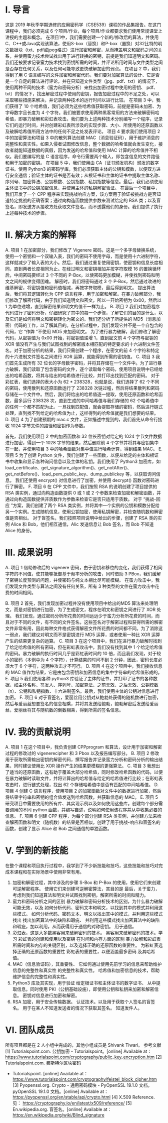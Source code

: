 

# I. 导言 

这是 2019 年秋季学期选修的应用密码学（CSE539）课程的作品集报告。在这门课程中，我们必须完成 6 个项目/作业，每个项目/作业都要求我们使用常规课堂上讲授的主题和概念。
在项目1中，我们需要创建一个新的/修改后的算法，并使用C、C++或Java实现该算法，使用S-box（替换）和P-box（置换）对32比特的明文数据块（txt、pdf或jpeg格式）进行加密和解密，从而掩盖明文和密码之间的关系，并使用蛮力技术尝试找出用于进行转换的密钥，前提是我们知道明文和密码。我们还被要求记录蛮力技术找到密钥所需的时间，并评论所用时间与文件类型之间是否存在任何关系，以及任何可能导致更快破解加密的弱点。
在项目 2 中，我们得到了用 C 语言编写的文件加密和解密代码，我们要对加密算法的设计、它是否是一个自足的算法进行评论，并在只知道文件类型（jpg、pdf、txt）的情况下，使用两种不同的技术（蛮力和密码分析）来找出加密过程中使用的密钥、 pdf、txt）的情况下，找出解密过程中使用的密钥，报告加密过程中的不足之处，可以采取哪些措施来解决，并记录两种技术的运行时间以进行比较。
在项目 3 中，我们获得了 10 个哈希值，我们必须为这些哈希值获取密码，前提是密码未加密、为字母数字且长度为 4 个字符。我们被要求使用两种黑客常用的方法来破解密码哈希值，即暴力破解和彩虹表攻击。我们要为上述两种技术分别编写一个程序，记录它们的运行时间，并对创建彩虹表所涉及的实现步骤、大小、所使用的还原函数以及破解哈希值所用方法中的任何不足之处发表评论。
项目 4 要求我们使用项目 2 中的加密算法和项目 3 中的散列算法创建 MAC（消息验证码），用于维护消息的完整性和真实性。如果入侵者试图修改信息，整个数据的哈希值就会发生变化，接收者就能知道数据的真假，因为发送的哈希值和使用 MAC 计算的哈希值并不相似。我们要编写的是 C 语言程序，命令行需要两个输入，即包含信息的文件路径和用于加密的密钥。
在项目 5 中，我们使用由 CA（证书颁发机构）颁发的数字证书。使用 Python3 的密码学库，我们必须获取主体的公钥和模数，以便双方进行安全通信；验证主体的证书是否有效；从根证书和主体的证书中提取主体名称、序列号、加密算法、公钥模数、公钥指数、私钥指数等信息。最后，我们必须使用主体证书中的公钥加密信息，并使用主体的私钥解密验证。
在最后一个项目中，我们开发了一个 CPP 程序来实现挑战响应方案，该方案用于验证被挑战方是否知道特定挑战的正确答案；通过向构造函数提供参数来测试给定的 RSA 类；以及盲签名，即发送方从接收方处获取文件签名，而不透露他们的身份。我们提供了执行上述每种技术的步骤。



# II. 解决方案的解释
A. 项目 1
在加密部分，我们修改了 Vigenere 密码，这是一个多字母替换系统，使用一个密钥和一个双输入表，我们的密码不使用字母，而是使用十六进制字符，这样就减少了输入表的大小。然后，我们通过重复使用密钥，使密钥和信息长度相同，直到两者长度相同为止。在经过明文和密钥相加并按字符取模 16 的置换循环后，中间密码要经过 3 个不同的 P-Box，以使密码更加模糊，并使找到密码和明文之间的规律变得困难。
解密时，我们将密码通过 3 个 P-Box，然后通过改进的维基解密，将密钥值和密码值相减，再按字符取模，最后得到明文。
提出算法后，我们将其逻辑转化为 CPP 语言程序，用于加密和解密。在暴力破解部分，我们修改了解密代码，由于我们知道明文和密文，所以一开始密钥为 0x00，然后以 1 为单位递增，直到解密结果和明文的值不一样为止。
B. 项目 2
我们对加密程序代码进行了密码分析，仔细研究了其中的每一个步骤，了解它们的目的是什么，以及它们是如何将明文和密钥转化为密文的。我们还分析了所提供的 MD5（消息加密）代码的工作，以了解其目的。在分析过程中，我们发现它并不是一个自包含的代码，它 “作弊 ”不使用 MD5 来加密明文。
为了进行暴力破解，我们修改了解密代码，从密钥值为 0x00 开始，将密钥值递增 1，直到密文前 4 个字符与密钥的 XOR 值没有产生与我们试图找到的解密版本相匹配的特定要求的十六进制文件签名。对于加密分析的结果，我们只需创建一个程序，在密文的前 4 个字符和特定的十六进制文件签名之间进行 XOR 运算，就能得到所需的密钥值。
C. 项目 3
我们首先生成所有 32 位长的字母数字密码，并将其存储在一个文件中。为了进行暴力破解，我们读取了包含密码的文件，逐个读取每个密码，使用项目说明中已经给出的哈希函数，将其与给出的哈希值进行比较，并打印出找到匹配的密码。
对于彩虹表，我们选择的表大小为 62 * 238328，也就是说，我们选择了 62 个不同的密码，使用散列和还原函数运行了 238328 次链过程，然后将结果散列和密码存储在一个文件中。然后，我们将给出的哈希值逐一提取，使用还原函数和哈希函数，最多运行 238328 次，直到生成的中间哈希值与我们存储的 62 个哈希值中的任何一个都不匹配为止。一旦找到匹配值，就会提取存储的密码，然后进行链式处理，直到找不到给定的哈希值为止，这样得到的哈希值就是我们想要的结果。
D. 项目 4
为了创建预期的 mac.c 文件，正如描述中提到的，我们首先从命令行接收 1024 字节文件的路径和密钥作为参数。   

 首先，我们使用项目 2 中的加密函数和 32 位长密钥对给定的 1024 字节文件数据进行加密，得到一个 1028 字节的结果，然后删除前 4 个字节并将其与密钥集中在一起，并使用项目 3 中的哈希函数对集中值进行哈希计算，得到结果 MAC。
E. 项目 5
为了创建 Python 文件，我们创建了一些函数，以便从给定的主体和根证书中收集和显示各种询问信息以及主体的私钥。我们使用了 Python3 加密库，如 load_certificate、get_signature_algorithm()、get_notAfter()、get_notBefore()、load_pem_public_key、dump_publickey 等，以获取询问信息。 我们还使用 encrypt() 对信息进行了加密，并使用 decrypt() 函数对密码进行了解密。
F. 项目 6
在 CPP 文件中，我们按照 RSA 的说明创建了项目提供的 RSA 类实例，通过向构造函数提供 0 或 1 或 2 个参数来检查加密和解密函数，并通过向构造函数提供非质数作为参数来检查它是否只适用于质数。
对于 “挑战-回应 ”方案，我们创建了两个 RSA 类实例，并将其中一个实例的公钥和模数分配给另一个实例。生成随机信息，使用公钥加密，使用私钥解密，并检查随机数和解密值是否相似。
对于盲签名，我们按照项目说明中给出的步骤，创建了 RSA 类的实例 Alice 和 Bob，他们相互通信，Alic 发送信息让 Bob 签名，而 Bob 不知道 Alice 的身份。







# III. 成果说明
A. 项目 1
借助修改后的 vigenere 密码，由于密钥和移位的变化，我们获得了相同字符的不同值，使其能够抵御基于频率分析的攻击，同时借助 3 PBox，我们缓解了密钥长度预测的问题，并使密码与纯文本相比尽可能模糊。
在蛮力攻击中，我们发现文件类型与算法之间没有任何关系，所有 3 种类型的文件在蛮力攻击中花费的时间相同。

B. 项目 2
首先，我们发现加密过程并没有使用项目中给出的MD5 算法来处理明文，而是对密钥进行加密，为了生成密文，程序在明文和密钥之间进行了 XOR 处理。
我们发现，通过密码分析所花费的时间远远少于蛮力分析所花费的时间，而且对于不同的文件，有不同的文件签名，这些签名对于解密过程和获得所需的解密文件非常有用，因此每种文件格式获得解密文件所花费的时间都不同。为了消除这一弱点，我们建议对明文而不是密钥进行 MD5 运算，或者使用一种比 XOR 运算产生的结果更复杂的运算。
C. 项目 3
在这个项目中，我们在进行暴力破解时找到了给定哈希值的所有密码，但在彩虹表攻击中，我们没有找到其中 1 个给定哈希值的密码。暴力破解的执行时间几乎是彩虹表时间的 10 倍，而且我们发现，对于较小的密码（本例中为 4 个字符），计算结果的时间不到 2 分钟，因此，密码长度必须大于 6 个字符，这两种攻击才不可行。
D. 项目 4
在这个项目中，我们接收信息的 MAC 值作为结果，它是由包含密钥和加密信息的集中字符串的哈希值形成的。
E. 项目 5
我们使用各种 python3 库验证了主体的证书，并打印了证书的各种数据，如主体名称、签发人、序列号、加密算法、之前无效、之后无效、公钥模数（n）、公钥和私钥指数、十六进制签名。最后，我们使用主体的公钥对信息进行加密。
F. 项目 6
对于盲签名，爱丽丝用公钥对从鲍勃处获得的随机数进行加密，然后与爱丽丝想要签名的信息相乘，并将其发送给鲍勃，鲍勃解密后发送给爱丽丝，爱丽丝将其与随机数的倒数相乘，得到所需的签名信息。





# IV. 我的贡献说明
A. 项目 1
在这个项目中，我负责创建 CPPprogram 和算法，设计用于加密和解密过程的修改过的 vigenerecipher 和 3 Pbox 以及报告编写部分。
B. 项目 2
修改用于获取所需输出密钥的解密代码，撰写报告并记录蛮力分析和密码分析的输出结果，同时建议使用比 XOR 操作产生的结果更模糊的更强算法。
C. 项目 3
我想出了适当的还原函数，这有助于覆盖大部分哈希值，同时修改哈希函数的代码，以便在暴力破解时读取文件，并将计算出的哈希值与给定的哈希值进行比较；在彩虹表攻击时，进行链式处理，找出 62 个存储哈希值中是否有匹配的中间哈希值。
D. 项目 4
创建 C 语言程序，使用项目 2 的加密函数对文件中的数据进行加密，然后将结果字符串和密钥的组合值发送到哈希函数，并获取信息的 MAC。
E. 项目 5
研究项目中需要使用的所有库、其实现示例以及如何使用这些库。创建每个部分需要调用的不同 python 函数，并编写自述，说明如何使用该程序并从中收集必要的信息。
F. 项目 6
创建 CPP 程序，为每个部分创建 RSA 类实例，并创建方法来检查解密函数和明文（随机数）的结果是否相似。创建了用于挑战-响应和盲签名的函数，创建了显示 Alice 和 Bob 之间通信的单独函数。





# V. 学到的新技能
在整个课程和项目执行过程中，我学到了不少新技能和技巧，这些技能和技巧对完成本课程和在实际场景中使用非常有用。

1) 加密和解密过程，其中涉及的步骤
    S-Box 和 P-Box 的使用，使用它们来创建可逆解密程序。
    使用它们来创建可逆解密算法，其目的是
    最后，关于蛮力，考虑到我们知道算法和明文并试图找到密钥，解密所需的时间和精力。
2) 蛮力和密码分析之间的区别
    暴力破解和密码分析技术的区别，为什么暴力破解可能无效，以及
    如何分析代码、密码文本和明文，以找到其中的模式并利用这些模式。
    如何分析代码、密码文本、明文以找出其中的模式，并利用这些模式找出
    找出加密算法中的缺陷和瑕疵、
    并利用这些模式找出加密算法中的缺陷和瑕疵，加以利用，从而获得用于通信的对称密钥。
    用于通信。
3) 彩虹表，这是大多数黑客用来破解密码的技术。
    黑客用来破解密码的技术。学习
    彩虹表的创建和使用以及密钥
    在时间和内存方面的区别
    暴力破解和彩虹表所需时间和内存的关键区别，以及选择正确的还原函数的重要性。
    为彩虹表选择正确的还原函数的重要性
    彩虹表的重要性，以便涵盖最多密码
    及其哈希值。
4) MAC（信息验证码），其重要性、
    它如何通过使用先前学习的信息来帮助维护信息的完整性和真实性
    的完整性和真实性。
    哈希值和加密信息的技术，帮助维护信息的完整性和真实性。
5) Python3 库及其实现，用于验证
    给定根证书和主体证书的数字证书、
    从中提取信息。同时使用
    PKI（公钥基础设施），即使用公钥和私钥来加密和解密信息。
    密钥对信息进行加密和解密。
6) RSA 加密，用于安全传输数据。
    认证技术。以及用于获取个人签名的盲签名。
    用于在某人不知道发送者的情况下获取其签名。
    知道发件人。









# VI. 团队成员
所有项目都是在 2 人小组中完成的，其他小组成员是 Shivank Tiwari。
参考文献
[1] Tutorialspoint.com. 公钥加密 - Tutorialspoint。[online] Available at：
https://www.tutorialspoint.com/cryptography/public_key_encryption.htm
[2] Tutorialspoint.com. 费斯特尔区块密码

- Tutorialspoint. [online] Available at：
https://www.tutorialspoint.com/cryptography/feistel_block_cipher.htm
[3] Pyopenssl.org. Crypto - 通用密码模块 - PyOpenSSL 19.1.0 文档。
pyOpenSSL 19.1.0 文档。[online] Available at：
https://pyopenssl.org/en/stable/api/crypto.html
[4] X.509 Reference. 见： https://cryptography.io/en/latest/x509/reference/
[5] En.wikipedia.org. 盲签名。[online] Available at：
https://en.wikipedia.org/wiki/Blind_signature




